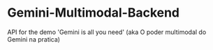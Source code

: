 # Gemini-Multimodal-Backend
API for the demo 'Gemini is all you need' (aka O poder multimodal do Gemini na pratica)
